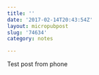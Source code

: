 ```yaml
---
title: ''
date: '2017-02-14T20:43:54Z'
layout: micropubpost
slug: '74634'
category: notes

---
```

Test post from phone
